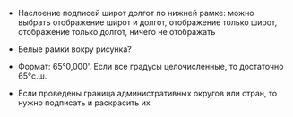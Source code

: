 + Наслоение подписей широт долгот по нижней рамке: можно выбрать отображение широт и долгот, отображение только широт, отображение только долгот, ничего не отображать

+ Белые рамки вокру рисунка?

+ Формат: 65°0,000'. Если все градусы целочисленные, то достаточно 65°с.ш.

+ Если проведены граница административных округов или стран, то нужно подписать и раскрасить их

